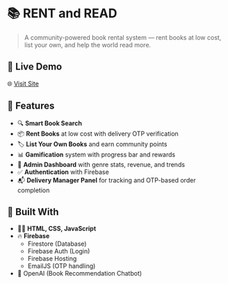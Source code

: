 # 📚 RENT and READ

> A community-powered book rental system — rent books at low cost, list your own, and help the world read more.

## 🔗 Live Demo

🌐 [Visit Site](https://js-aakash.github.io/Rent-and-Read/)  

## 🚀 Features

- 🔍 **Smart Book Search**
- 📦 **Rent Books** at low cost with delivery OTP verification
- 🏷️ **List Your Own Books** and earn community points
- 📊 **Gamification** system with progress bar and rewards
- 📅 **Admin Dashboard** with genre stats, revenue, and trends
- ✅ **Authentication** with Firebase
- 📬 **Delivery Manager Panel** for tracking and OTP-based order completion

## 🧱 Built With

- 🧑‍💻 **HTML, CSS, JavaScript**
- 🔥 **Firebase**
  - Firestore (Database)
  - Firebase Auth (Login)
  - Firebase Hosting
  - EmailJS (OTP handling)
- 🧠 OpenAI (Book Recommendation Chatbot)
